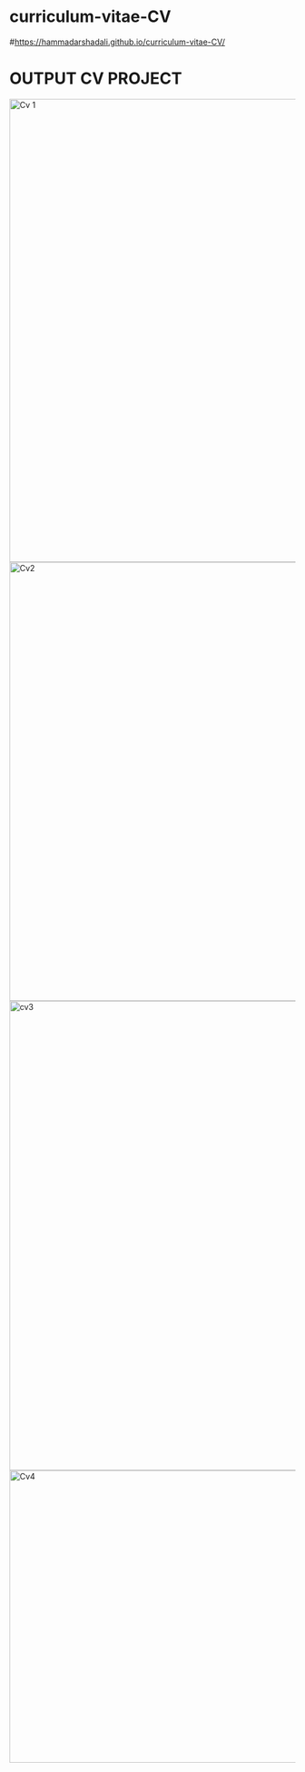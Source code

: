 # curriculum-vitae-CV
#https://hammadarshadali.github.io/curriculum-vitae-CV/
# OUTPUT CV PROJECT 

<img width="1882" height="816" alt="Cv 1" src="https://github.com/user-attachments/assets/b64cf483-87c7-4827-9626-9fb7ddd8f994" />
<img width="1886" height="773" alt="Cv2" src="https://github.com/user-attachments/assets/e58f5299-052d-451d-a514-7644acdd3ca6" />
<img width="1876" height="827" alt="cv3" src="https://github.com/user-attachments/assets/98186959-a010-45fd-b8de-18e287de1c1a" />
<img width="1868" height="515" alt="Cv4" src="https://github.com/user-attachments/assets/8feab599-7335-48c6-b951-5e82e8abb583" />

